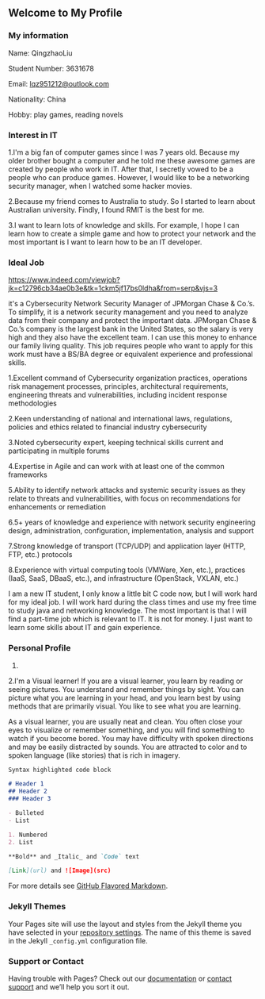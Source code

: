 ## Welcome to My Profile

### My information
 
 Name:  QingzhaoLiu
 
 Student Number: 3631678
 
 Email: lqz951212@outlook.com
 
 Nationality: China
 
 Hobby: play games, reading novels 



### Interest in IT 

1.I'm a big fan of computer games since I was 7 years old. Because my older brother bought a computer and he told me these awesome games are created by people who work in IT. After that, I secretly vowed to be a people who can produce games. However, I would like to be a networking security manager, when I watched some hacker movies. 

2.Because my friend comes to Australia to study. So I started to learn about Australian university. Findly, I found RMIT is the best for me. 

3.I want to learn lots of knowledge and skills. For example, I hope I can learn how to create a simple game and how to protect your network and the most important is I want to learn how to be an IT developer. 


### Ideal Job

https://www.indeed.com/viewjob?jk=c12796cb34ae0b3e&tk=1ckm5jf17bs0ldha&from=serp&vjs=3

it's a Cybersecurity Network Security Manager of JPMorgan Chase & Co.’s. To simplify, it is a network security management and you need to analyze data from their company and protect the important data. JPMorgan Chase & Co.’s company is the largest bank in the United States, so the salary is very high and they also have the excellent team. I can use this money to enhance our family living quality. This job requires people who want to apply for this work must have a BS/BA degree or equivalent experience and professional skills.

1.Excellent command of Cybersecurity organization practices, operations risk management processes, principles, architectural requirements, engineering threats and vulnerabilities, including incident response methodologies

2.Keen understanding of national and international laws, regulations, policies and ethics related to financial industry cybersecurity

3.Noted cybersecurity expert, keeping technical skills current and participating in multiple forums

4.Expertise in Agile and can work with at least one of the common frameworks

5.Ability to identify network attacks and systemic security issues as they relate to threats and vulnerabilities, with focus on recommendations for enhancements or remediation

6.5+ years of knowledge and experience with network security engineering design, administration, configuration, implementation, analysis and support

7.Strong knowledge of transport (TCP/UDP) and application layer (HTTP, FTP, etc.) protocols

8.Experience with virtual computing tools (VMWare, Xen, etc.), practices (IaaS, SaaS, DBaaS, etc.), and infrastructure (OpenStack, VXLAN, etc.)

I am a new IT student, I only know a little bit C code now, but I will work hard for my ideal job. I will work hard during the class times and use my free time to study java and networking knowledge. The most important is that  I  will find a part-time job which is relevant to IT. It is not for money. I just want to learn some skills about IT and gain experience.


### Personal Profile
1.
2.I'm a Visual learner! 
If you are a visual learner, you learn by reading or seeing pictures. You understand and remember things by sight. You can picture what you are learning in your head, and you learn best by using methods that are primarily visual. You like to see what you are learning.

As a visual learner, you are usually neat and clean. You often close your eyes to visualize or remember something, and you will find something to watch if you become bored. You may have difficulty with spoken directions and may be easily distracted by sounds. You are attracted to color and to spoken language (like stories) that is rich in imagery.


```markdown
Syntax highlighted code block

# Header 1
## Header 2
### Header 3

- Bulleted
- List

1. Numbered
2. List

**Bold** and _Italic_ and `Code` text

[Link](url) and ![Image](src)
```

For more details see [GitHub Flavored Markdown](https://guides.github.com/features/mastering-markdown/).

### Jekyll Themes

Your Pages site will use the layout and styles from the Jekyll theme you have selected in your [repository settings](https://github.com/lqz1212/Liu-Qingzhao/settings). The name of this theme is saved in the Jekyll `_config.yml` configuration file.

### Support or Contact

Having trouble with Pages? Check out our [documentation](https://help.github.com/categories/github-pages-basics/) or [contact support](https://github.com/contact) and we’ll help you sort it out.
